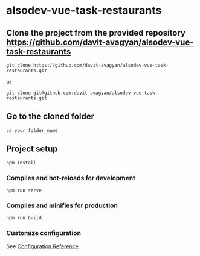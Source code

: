 # alsodev-vue-task-restaurants

## Clone the project from the provided repository https://github.com/davit-avagyan/alsodev-vue-task-restaurants
```
git clone https://github.com/davit-avagyan/alsodev-vue-task-restaurants.git
```
or
```
git clone git@github.com:davit-avagyan/alsodev-vue-task-restaurants.git
```

## Go to the cloned folder
```
cd your_folder_name
```

## Project setup
```
npm install
```

### Compiles and hot-reloads for development
```
npm run serve
```

### Compiles and minifies for production
```
npm run build
```

### Customize configuration
See [Configuration Reference](https://cli.vuejs.org/config/).
